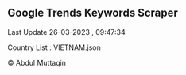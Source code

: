 

## Google Trends Keywords Scraper 
 
Last Update 26-03-2023 , 09:47:34

Country List :
VIETNAM.json



© Abdul Muttaqin 
